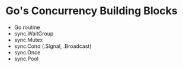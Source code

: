 # Go's Concurrency Building Blocks

- Go routine
- sync.WaitGroup
- sync.Mutex
- sync.Cond (.Signal, .Broadcast)
- sync.Once
- sync.Pool